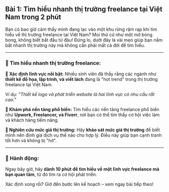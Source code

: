 ## Bài 1: Tìm hiểu nhanh thị trường freelance tại Việt Nam trong 2 phút

Bạn có bao giờ cảm thấy mình đang lạc vào một khu rừng rậm rạp khi tìm hiểu về thị trường freelance tại Việt Nam? Mọi thứ cứ như một mớ bòng bong, không biết bắt đầu từ đâu! Đừng lo, dưới đây là vài mẹo giúp bạn nắm bắt nhanh thị trường này mà không cần phải mất cả đời để tìm hiểu.

---

### 📌 Tìm hiểu nhanh thị trường freelance:

**🔹 Xác định lĩnh vực nổi bật:**
Nhiều sinh viên đã thấy rằng các ngành như **thiết kế đồ họa, lập trình, và viết lách** đang là "hot trend" trong thị trường freelance tại Việt Nam. 

Ví dụ: *"Thiết kế logo và phát triển website là hai lĩnh vực có nhu cầu rất cao."*

**🔹 Khám phá nền tảng phổ biến:**
Tìm hiểu các nền tảng freelance phổ biến như **Upwork, Freelancer, và Fiverr**, nơi bạn có thể tìm thấy cơ hội việc làm và khách hàng tiềm năng.

**🔹 Nghiên cứu mức giá thị trường:**
Hãy **khảo sát mức giá thị trường** để biết mình nên định giá dịch vụ thế nào cho hợp lý. Điều này giúp bạn cạnh tranh tốt hơn và không bị "hớ".

---

### 🚀 Hành động:

Ngay bây giờ, hãy **dành 10 phút để tìm hiểu về một lĩnh vực freelance mà bạn quan tâm**, từ đó tìm ra cơ hội phát triển. 

Xác định xong rồi? Giờ đến bước lên kế hoạch – xem ngay bài tiếp theo!